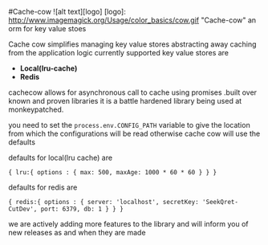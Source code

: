 

#Cache-cow
![alt text][logo]
[logo]: http://www.imagemagick.org/Usage/color_basics/cow.gif "Cache-cow"
an orm for key value stoes

Cache cow simplifies managing key value stores abstracting away caching from the application logic
currently supported key value stores are

* **Local(lru-cache)**
* **Redis**

cachecow allows for asynchronous call to cache using promises .built over known and proven libraries
it is a battle hardened library being used at monkeypatched.

you need to set the `` process.env.CONFIG_PATH ``  variable to give the location from which the configurations will be read
otherwise cache cow will use the defaults

defaults for local(lru cache) are

``
{
    lru:{
        options : {
            max: 500,
            maxAge: 1000 * 60 * 60
        }
    }
}
``

defaults for redis  are

``
{
    redis:{
        options : {
            server: 'localhost',
            secretKey: 'SeekQret-CutDev',
            port: 6379,
            db: 1
        }
    }
}
``

we are actively adding more features to the library and will inform you of new releases
as and when they are made

